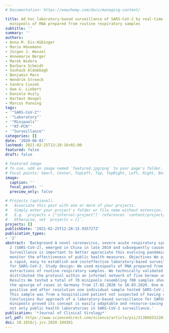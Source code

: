 ```yaml
---
# Documentation: https://wowchemy.com/docs/managing-content/

title: Ad hoc laboratory-based surveillance of SARS-CoV-2 by real-time RT-PCR using
  minipools of RNA prepared from routine respiratory samples
subtitle: ''
summary: ''
authors:
- Anna M. Eis-Hübinger
- Mario Hönemann
- Jürgen J. Wenzel
- Annemarie Berger
- Marek Widera
- Barbara Schmidt
- Souhaib Aldabbagh
- Benjamin Marx
- Hendrik Streeck
- Sandra Ciesek
- Uwe G. Liebert
- Daniela Huzly
- Hartmut Hengel
- Marcus Panning
tags:
- '"SARS-CoV-2"'
- '"Laboratory"'
- '"Minipools"'
- '"RT-PCR"'
- '"Surveillance"'
categories: []
date: '2020-06-01'
lastmod: 2021-02-25T13:28:16+01:00
featured: false
draft: false

# Featured image
# To use, add an image named `featured.jpg/png` to your page's folder.
# Focal points: Smart, Center, TopLeft, Top, TopRight, Left, Right, BottomLeft, Bottom, BottomRight.
image:
  caption: ''
  focal_point: ''
  preview_only: false

# Projects (optional).
#   Associate this post with one or more of your projects.
#   Simply enter your project's folder or file name without extension.
#   E.g. `projects = ["internal-project"]` references `content/project/deep-learning/index.md`.
#   Otherwise, set `projects = []`.
projects: []
publishDate: '2021-02-25T12:28:15.935727Z'
publication_types:
- '2'
abstract: 'Background A novel coronavirus, severe acute respiratory syndrome coronavirus
  2 (SARS-CoV-2), emerged in China in late 2019 and subsequently caused a pandemic.
  Surveillance is important to better appreciate this evolving pandemic and to longitudinally
  monitor the effectiveness of public health measures. Objectives We aimed to provide
  a rapid, easy to establish and costeffective laboratory-based surveillance tool
  for SARS-CoV-2. Study design: We used minipools of RNA prepared from nucleic acid
  extractions of routine respiratory samples. We technically validated the assay and
  distributed the protocol within an informal network of five German university laboratories.
  Results We tested a total of 70 minipools resembling 700 samples shortly before
  the upsurge of cases in Germany from 17.02.2020 to 10.03.2020. One minipool reacted
  positive and after resolution one individual sample tested SARS-CoV-2 positive.
  This sample was from a hospitalized patient not suspected of having contracted SARS-CoV-2.
  Conclusions Our approach of a laboratory-based surveillance for SARSCoV-2 using
  minipools proved its concept is easily adaptable and resource-saving. It might assist
  not only public health laboratories in SARS-CoV-2 surveillance.'
publication: '*Journal of Clinical Virology*'
url_pdf: https://www.sciencedirect.com/science/article/pii/S1386653220301232
doi: 10.1016/j.jcv.2020.104381
---
```

